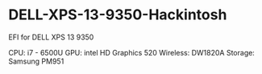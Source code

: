 # DELL-XPS-13-9350-Hackintosh
EFI for DELL XPS 13 9350

CPU: i7 - 6500U
GPU: intel HD Graphics 520
Wireless: DW1820A
Storage: Samsung PM951
